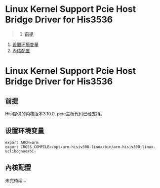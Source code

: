<!-- TOC depthFrom:0 depthTo:4 withLinks:1 updateOnSave:1 orderedList:1 -->
# Linux Kernel Support Pcie Host Bridge Driver for His3536
>1. [前提](#前提 "前提")
1. [设置环境变量](#设置环境变量 "设置环境变量")
1. [內核配置](#內核配置 "內核配置")
<!-- /TOC -->

# Linux Kernel Support Pcie Host Bridge Driver for His3536

## 前提
Hisi提供的内核版本3.10.0, pcie主桥代码已经支持。

## 设置环境变量
	export ARCH=arm
	export CROSS_COMPILE=/opt/arm-hisiv300-linux/bin/arm-hisiv300-linux-uclibcgnueabi-

## 內核配置

未完待续...
